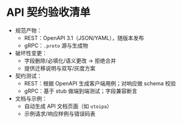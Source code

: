 # API 契约验收清单

- 规范产物：
  - REST：OpenAPI 3.1（JSON/YAML），随版本发布
  - gRPC：`.proto` 源与生成物
- 破坏性变更：
  - 字段删除/必填化/语义更改 → 拒绝合并
  - 提供迁移说明与双写/灰度方案
- 契约测试：
  - REST：根据 OpenAPI 生成客户端用例；对响应做 schema 校验
  - gRPC：基于 stub 做端到端测试；字段兼容断言
- 文档与示例：
  - 自动生成 API 文档页面（如 `utoipa`）
  - 示例请求/响应样例与错误码表
